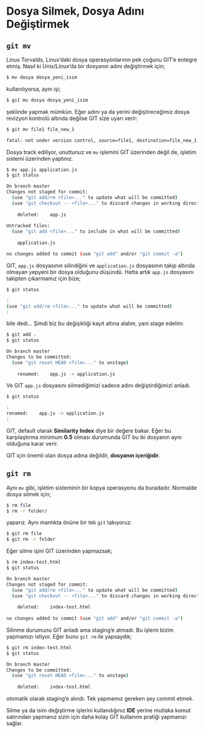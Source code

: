 # Dosya Silmek, Dosya Adını Değiştirmek

## `git mv`

Linus Torvalds, Linux’daki dosya operasyonlarının pek çoğunu GIT’e entegre
etmiş. Nasıl ki Unix/Linux’da bir dosyanın adını değiştirmek için;

```bash
$ mv dosya dosya_yeni_isim
```


kullanılıyorsa, aynı işi;

```bash
$ git mv dosya dosya_yeni_isim
```


şeklinde yapmak mümkün. Eğer adını ya da yerini değiştireceğimiz dosya
revizyon kontrolü altında değilse GIT size uyarı verir:

```bash
$ git mv file1 file_new_1

fatal: not under version control, source=file1, destination=file_new_1
```

Dosya track ediliyor, unuttunuz ve `mv` işlemini GIT üzerinden değil de,
işletim sistemi üzerinden yaptınız.

```bash
$ mv app.js application.js
$ git status

On branch master
Changes not staged for commit:
  (use "git add/rm <file>..." to update what will be committed)
  (use "git checkout -- <file>..." to discard changes in working directory)
  
    deleted:    app.js
    
Untracked files:
  (use "git add <file>..." to include in what will be committed)
  
    application.js

no changes added to commit (use "git add" and/or "git commit -a")
```


GIT, `app.js` dosyasının silindiğini ve `application.js` dosyasının takip
altında olmayan yepyeni bir dosya olduğunu düşündü. Hatta artık `app.js`
dosyasını takipten çıkarmamız için bize;

```bash
$ git status

:
(use "git add/rm <file>..." to update what will be committed)
:
```

bile dedi... Şimdi biz bu değişikliği kayıt altına alalım, yani stage edelim:

```bash
$ git add .
$ git status

On branch master
Changes to be committed:
  (use "git reset HEAD <file>..." to unstage)
  
    renamed:    app.js -> application.js
```

Ve GIT `app.js` dosyasını silmediğimizi sadece adını değiştirdiğimizi anladı.

```bash
$ git status

:
renamed:    app.js -> application.js
:
```

GIT, default olarak **Similarity Index** diye bir değere bakar. Eğer bu
karşılaştırma minimum **0.5** olması durumunda GIT bu iki dosyanın aynı olduğuna
karar verir.

GIT için önemli olan dosya adına değildir, **dosyanın içeriğidir**.

## `git rm`

Aynı `mv` gibi, işletim sisteminin bir kopya operasyonu da buradadır. Normalde
dosya silmek için;

```bash
$ rm file
$ rm -r folder/
```


yaparız. Aynı mantıkta önüne bir tek `git` takıyoruz:

```bash
$ git rm file
$ git rm -r folder
```


Eğer silme işini GIT üzerinden yapmazsak;

```bash
$ rm index-test.html
$ git status

On branch master
Changes not staged for commit:
  (use "git add/rm <file>..." to update what will be committed)
  (use "git checkout -- <file>..." to discard changes in working directory)
  
    deleted:    index-test.html
    
no changes added to commit (use "git add" and/or "git commit -a")
```

Silinme durumunu GIT anladı ama staging’e atmadı. Bu işlemi bizim yapmamızı
istiyor. Eğer bunu `git rm` ile yapsaydık;

```bash
$ git rm index-test.html
$ git status

On branch master
Changes to be committed:
  (use "git reset HEAD <file>..." to unstage)
  
    deleted:    index-test.html
```

otomatik olarak staging’e alındı. Tek yapmamız gereken şey commit etmek.

Silme ya da isim değiştirme işlerini kullandığınız **IDE** yerine mutlaka
komut satırından yapmanız sizin için daha kolay GIT kullanımı pratiği
yapmanızı sağlar.
